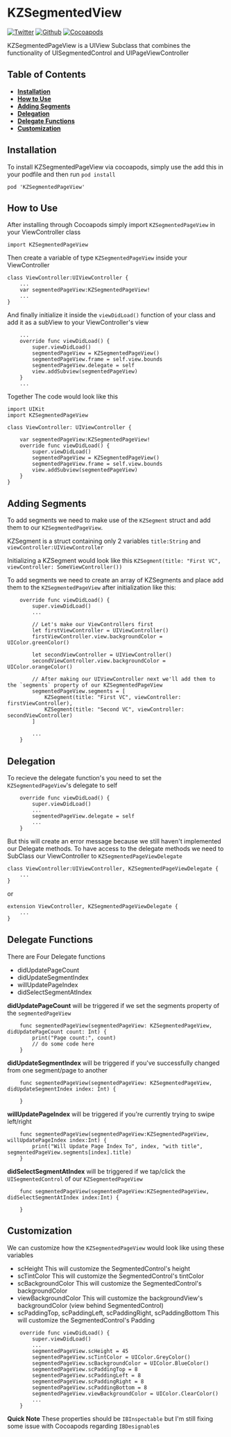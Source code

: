 # KZSegmentedView

[![Twitter](https://img.shields.io/badge/Twitter-%40kuyazee-blue.svg)](http://twitter.com/kuyazee)
[![Github](https://img.shields.io/badge/Github-kuyazee-blue.svg)](https://github.com/kuyazee)
[![Cocoapods](https://img.shields.io/badge/Cocoapods-compatible-red.svg)](#installation)

KZSegmentedPageView is a UIView Subclass that combines the functionality of UISegmentedControl and UIPageViewController

## Table of Contents
- **[Installation](#installation)**
- **[How to Use](#how-to-use)**
- **[Adding Segments](#adding-segments)**
- **[Delegation](#refresh-ui/data)**
- **[Delegate Functions](#delegate-functions)**
- **[Customization](#customization)**


## Installation

To install KZSegmentedPageView via cocoapods, simply use the add this in your podfile and then run `pod install`

```Cocoapods
pod 'KZSegmentedPageView'
```

## How to Use

After installing through Cocoapods simply import `KZSegmentedPageView` in your ViewController class 

```
import KZSegmentedPageView
```

Then create a variable of type `KZSegmentedPageView` inside your ViewController

```
class ViewController:UIViewController {
    ...
    var segmentedPageView:KZSegmentedPageView!   
    ...
}
```

And finally initialize it inside the `viewDidLoad()` function of your class and add it as a subView to your ViewController's view

```
    ...
    override func viewDidLoad() {
        super.viewDidLoad()
        segmentedPageView = KZSegmentedPageView()
        segmentedPageView.frame = self.view.bounds
        segmentedPageView.delegate = self
        view.addSubview(segmentedPageView)
    }
    ...
```

Together The code would look like this

```
import UIKit
import KZSegmentedPageView

class ViewController: UIViewController {

    var segmentedPageView:KZSegmentedPageView!
    override func viewDidLoad() {
        super.viewDidLoad()
        segmentedPageView = KZSegmentedPageView()
        segmentedPageView.frame = self.view.bounds
        view.addSubview(segmentedPageView)
    }
}
```

## Adding Segments

To add segments we need to make use of the `KZSegment` struct and add them to our `KZSegmentedPageView`. 

KZSegment is a struct containing only 2 variables `title:String` and `viewController:UIViewController`

Initializing a KZSegment would look like this `KZSegment(title: "First VC", viewController: SomeViewController())`

To add segments we need to create an array of KZSegments and place add them to the `KZSegmentedPageView` after initialization like this:

```
    override func viewDidLoad() {
        super.viewDidLoad()
        ...
        
        // Let's make our ViewControllers first
        let firstViewController = UIViewController()
        firstViewController.view.backgroundColor = UIColor.greenColor()
        
        let secondViewController = UIViewController()
        secondViewController.view.backgroundColor = UIColor.orangeColor()
        
        // After making our UIViewController next we'll add them to the `segments` property of our KZSegmentedPageView
        segmentedPageView.segments = [
            KZSegment(title: "First VC", viewController: firstViewController),  
            KZSegment(title: "Second VC", viewController: secondViewController)
        ]
        
        ...
    }
```

## Delegation

To recieve the delegate function's you need to set the `KZSegmentedPageView`'s delegate to self

```
    override func viewDidLoad() {
        super.viewDidLoad()
        ...
        segmentedPageView.delegate = self
        ...
    }
```

But this will create an error message because we still haven't implemented our Delegate methods. To have access to the delegate methods we need to SubClass our ViewController to `KZSegmentedPageViewDelegate`

```
class ViewController:UIViewController, KZSegmentedPageViewDelegate {
    ...
}
```

or

```
extension ViewController, KZSegmentedPageViewDelegate {
    ...
}
```

## Delegate Functions

There are Four Delegate functions
- didUpdatePageCount
- didUpdateSegmentIndex
- willUpdatePageIndex
- didSelectSegmentAtIndex


**didUpdatePageCount** will be triggered if we set the segments property of the `segmentedPageView`
```
    func segmentedPageView(segmentedPageView: KZSegmentedPageView, didUpdatePageCount count: Int) {
        print("Page count:", count)
        // do some code here
    }
```

**didUpdateSegmentIndex** will be triggered if you've successfully changed from one segment/page to another
```
    func segmentedPageView(segmentedPageView: KZSegmentedPageView, didUpdateSegmentIndex index: Int) {
        
    }
```

**willUpdatePageIndex** will be triggered if you're currently trying to swipe left/right
```    
    func segmentedPageView(segmentedPageView:KZSegmentedPageView, willUpdatePageIndex index:Int) {
        print("Will Update Page Index To", index, "with title", segmentedPageView.segments[index].title)
    }
```

**didSelectSegmentAtIndex** will be triggered if we tap/click the `UISegmentedControl` of our `KZSegmentedPageView`
```
    func segmentedPageView(segmentedPageView:KZSegmentedPageView, didSelectSegmentAtIndex index:Int) {
        
    }
```

## Customization

We can customize how the `KZSegmentedPageView` would look like using these variables
- scHeight
   This will customize the SegmentedControl's height
- scTintColor
   This will customize the SegmentedControl's tintColor
- scBackgroundColor
   This will customize the SegmentedControl's backgroundColor
- viewBackgroundColor
   This will customize the backgroundView's backgroundColor (view behind SegmentedControl)
- scPaddingTop, scPaddingLeft, scPaddingRight, scPaddingBottom
   This will customize the SegmentedControl's Padding


```
    override func viewDidLoad() {
        super.viewDidLoad()
        ...
        segmentedPageView.scHeight = 45
        segmentedPageView.scTintColor = UIColor.GreyColor()
        segmentedPageView.scBackgroundColor = UIColor.BlueColor()
        segmentedPageView.scPaddingTop = 8
        segmentedPageView.scPaddingLeft = 8
        segmentedPageView.scPaddingRight = 8
        segmentedPageView.scPaddingBottom = 8
        segmentedPageView.viewBackgroundColor = UIColor.ClearColor()
        ...
    }
```

**Quick Note** These properties should be `IBInspectable` but I'm still fixing some issue with Cocoapods regarding `IBDesignable`s 
